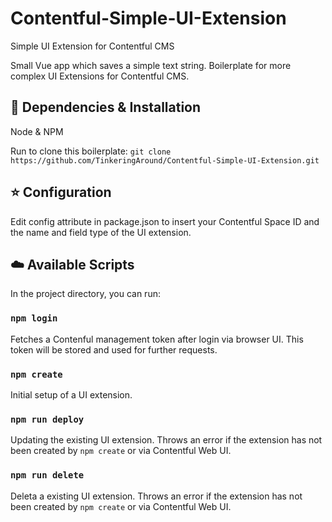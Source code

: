 # Contentful-Simple-UI-Extension
Simple UI Extension for Contentful CMS

Small Vue app which saves a simple text string.
Boilerplate for more complex UI Extensions for Contentful CMS.

## :rocket: Dependencies & Installation
Node & NPM

Run to clone this boilerplate:
`git clone https://github.com/TinkeringAround/Contentful-Simple-UI-Extension.git`

## :star: Configuration
Edit config attribute in package.json to insert your Contentful Space ID and the name and field type of the UI extension.

## :cloud: Available Scripts
In the project directory, you can run:

### `npm login`
Fetches a Contenful management token after login via browser UI. This token will be stored and used for further requests.

### `npm create`
Initial setup of a UI extension.

### `npm run deploy`
Updating the existing UI extension.
Throws an error if the extension has not been created by `npm create` or via Contentful Web UI.

### `npm run delete`
Deleta a existing UI extension.
Throws an error if the extension has not been created by `npm create` or via Contentful Web UI.
